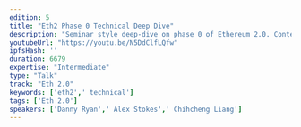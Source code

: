 ```yaml
---
edition: 5
title: "Eth2 Phase 0 Technical Deep Dive"
description: "Seminar style deep-dive on phase 0 of Ethereum 2.0. Content includes explanations, diagrams, Q&A, etc. Session will open with a high level overview, followed by a deep-dive explanation and analysis of the various components of the system ultimately showing how all of the pieces fit together. Various researchers and developers to present on sub-topics related to their expertise."
youtubeUrl: "https://youtu.be/N5DdClfLQfw"
ipfsHash: ''
duration: 6679
expertise: "Intermediate"
type: "Talk"
track: "Eth 2.0"
keywords: ['eth2',' technical']
tags: ['Eth 2.0']
speakers: ['Danny Ryan',' Alex Stokes',' Chihcheng Liang']
---
```

